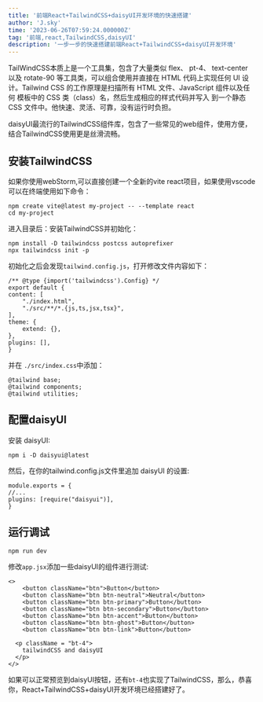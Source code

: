 ```yaml
---
title: '前端React+TailwindCSS+daisyUI开发环境的快速搭建'
author: 'J.sky'
time: '2023-06-26T07:59:24.000000Z'
tag: '前端,react,TailwindCSS,daisyUI'
description: '一步一步的快速搭建前端React+TailwindCSS+daisyUI开发环境'
---
```

TailWindCSS本质上是一个工具集，包含了大量类似 flex、 pt-4、 text-center 以及 rotate-90 等工具类，可以组合使用并直接在 HTML 代码上实现任何 UI 设计。Tailwind CSS 的工作原理是扫描所有 HTML 文件、JavaScript 组件以及任何 模板中的 CSS 类（class）名，然后生成相应的样式代码并写入 到一个静态 CSS 文件中。他快速、灵活、可靠，没有运行时负担。

daisyUI最流行的TailwindCSS组件库，包含了一些常见的web组件，使用方便，结合TailwindCSS使用更是丝滑流畅。

## 安装TailwindCSS

如果你使用webStorm,可以直接创建一个全新的vite react项目，如果使用vscode可以在终端使用如下命令：

    npm create vite@latest my-project -- --template react
    cd my-project

进入目录后：安装TailwindCSS并初始化：

    npm install -D tailwindcss postcss autoprefixer
    npx tailwindcss init -p

初始化之后会发现`tailwind.config.js`，打开修改文件内容如下：

    /** @type {import('tailwindcss').Config} */
    export default {
    content: [
        "./index.html",
        "./src/**/*.{js,ts,jsx,tsx}",
    ],
    theme: {
        extend: {},
    },
    plugins: [],
    }

并在 `./src/index.css`中添加：

    @tailwind base;
    @tailwind components;
    @tailwind utilities;

## 配置daisyUI

安装 daisyUI:

    npm i -D daisyui@latest

然后，在你的tailwind.config.js文件里追加 daisyUI 的设置:

    module.exports = {
    //...
    plugins: [require("daisyui")],
    }


## 运行调试


    npm run dev

修改`app.jsx`添加一些daisyUI的组件进行测试:

    <>
        <button className="btn">Button</button>
        <button className="btn btn-neutral">Neutral</button>
        <button className="btn btn-primary">Button</button>
        <button className="btn btn-secondary">Button</button>
        <button className="btn btn-accent">Button</button>
        <button className="btn btn-ghost">Button</button>
        <button className="btn btn-link">Button</button>

      <p className = "bt-4">
        tailwindCSS and daisyUI
      </p>
    </>

如果可以正常预览到daisyUI按钮，还有`bt-4`也实现了TailwindCSS，那么，恭喜你，React+TailwindCSS+daisyUI开发环境已经搭建好了。